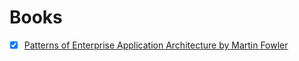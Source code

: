 # Books
- [x] [Patterns of Enterprise Application Architecture by Martin Fowler](https://github.com/pa5htet/Books/blob/master/Patterns%20of%20Enterprise%20Application%20Architecture.pdf)
